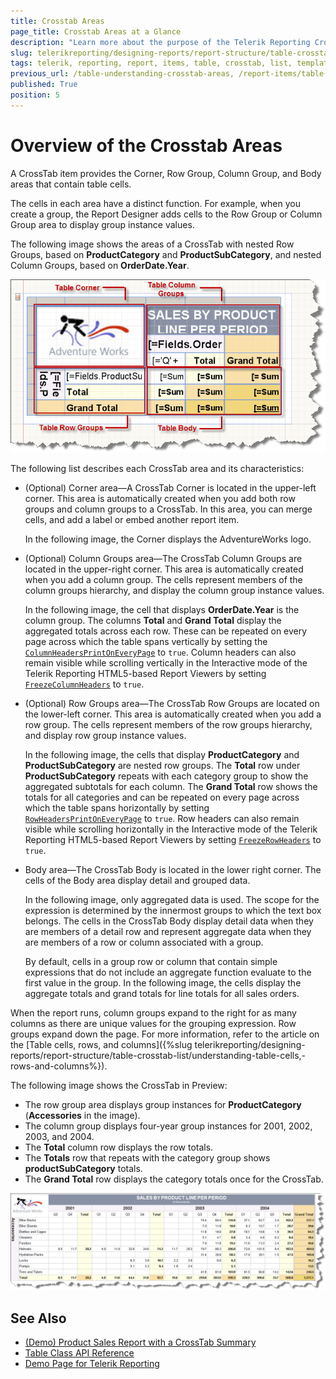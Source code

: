 ```yaml
---
title: Crosstab Areas
page_title: Crosstab Areas at a Glance
description: "Learn more about the purpose of the Telerik Reporting Crosstab Corner, Row Group, Column Group, and Body areas, which contain table cells."
slug: telerikreporting/designing-reports/report-structure/table-crosstab-list/understanding-crosstab-areas
tags: telerik, reporting, report, items, table, crosstab, list, templates, understanding, crosstab, areas
previous_url: /table-understanding-crosstab-areas, /report-items/table-crosstab-list/understanding-crosstab-areas
published: True
position: 5
---
```


# Overview of the Crosstab Areas

A CrossTab item provides the Corner, Row Group, Column Group, and Body areas that contain table cells.

The cells in each area have a distinct function. For example, when you create a group, the Report Designer adds cells to the Row Group or Column Group area to display group instance values.
 
The following image shows the areas of a CrossTab with nested Row Groups, based on **ProductCategory** and **ProductSubCategory**, and nested Column Groups, based on **OrderDate.Year**.

![Crosstab Corner, Row Group, Column Group and Body areas](images/table4.png)

The following list describes each CrossTab area and its characteristics:

* (Optional) Corner area&mdash;A CrossTab Corner is located in the upper-left corner. This area is automatically created when you add both row groups and column groups to a CrossTab. In this area, you can merge cells, and add a label or embed another report item.

	In the following image, the Corner displays the AdventureWorks logo.

* (Optional) Column Groups area&mdash;The CrossTab Column Groups are located in the upper-right corner. This area is automatically created when you add a column group. The cells represent members of the column groups hierarchy, and display the column group instance values.

	In the following image, the cell that displays **OrderDate.Year** is the column group. The columns **Total** and **Grand Total** display the aggregated totals across each row. These can be repeated on every page across which the table spans vertically by setting the [`ColumnHeadersPrintOnEveryPage`](/api/Telerik.Reporting.Table#Telerik_Reporting_Table_ColumnHeadersPrintOnEveryPage) to `true`. Column headers can also remain visible while scrolling vertically in the Interactive mode of the Telerik Reporting HTML5-based Report Viewers by setting [`FreezeColumnHeaders`](/api/Telerik.Reporting.Table#Telerik_Reporting_Table_FreezeColumnHeaders) to `true`.

* (Optional) Row Groups area&mdash;The CrossTab Row Groups are located on the lower-left corner. This area is automatically created when you add a row group. The cells represent members of the row groups hierarchy, and display row group instance values.

	In the following image, the cells that display **ProductCategory** and **ProductSubCategory** are nested row groups. The **Total** row under **ProductSubCategory** repeats with each category group to show the aggregated subtotals for each column. The **Grand Total** row shows the totals for all categories and can be repeated on every page across which the table spans horizontally by setting [`RowHeadersPrintOnEveryPage`](/api/Telerik.Reporting.Table#Telerik_Reporting_Table_RowHeadersPrintOnEveryPage) to `true`. Row headers can also remain visible while scrolling horizontally in the Interactive mode of the Telerik Reporting HTML5-based Report Viewers by setting [`FreezeRowHeaders`](/api/Telerik.Reporting.Table#Telerik_Reporting_Table_FreezeRowHeaders) to `true`.

* Body area&mdash;The CrossTab Body is located in the lower right corner. The cells of the Body area display detail and grouped data.

	In the following image, only aggregated data is used. The scope for the expression is determined by the innermost groups to which the text box belongs. The cells in the CrossTab Body display detail data when they are members of a detail row and represent aggregate data when they are members of a row or column associated with a group.

	By default, cells in a group row or column that contain simple expressions that do not include an aggregate function evaluate to the first value in the group. In the following image, the cells display the aggregate totals and grand totals for line totals for all sales orders.

When the report runs, column groups expand to the right for as many columns as there are unique values for the grouping expression. Row groups expand down the page. For more information, refer to the article on the [Table cells, rows, and columns]({%slug telerikreporting/designing-reports/report-structure/table-crosstab-list/understanding-table-cells,-rows-and-columns%}).

The following image shows the CrossTab in Preview:

* The row group area displays group instances for **ProductCategory** (**Accessories** in the image). 
* The column group displays four-year group instances for 2001, 2002, 2003, and 2004.
* The **Total** column row displays the row totals.
* The **Totals** row that repeats with the category group shows **productSubCategory** totals.
* The **Grand Total** row displays the category totals once for the CrossTab.

![The Crosstab from the demo report Product Line Sales in Preview mode with expanded groups](images/table5.png)

## See Also

* [(Demo) Product Sales Report with a CrossTab Summary](https://demos.telerik.com/reporting/product-sales)
* [Table Class API Reference](/api/telerik.reporting.table)
* [Demo Page for Telerik Reporting](https://demos.telerik.com/reporting) 
